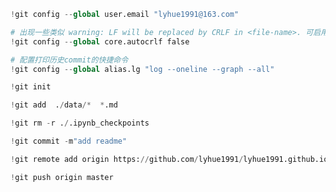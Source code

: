 ```python
!git config --global user.email "lyhue1991@163.com"

# 出现一些类似 warning: LF will be replaced by CRLF in <file-name>. 可启用如下设置。
!git config --global core.autocrlf false

# 配置打印历史commit的快捷命令
!git config --global alias.lg "log --oneline --graph --all"
```

```python
!git init
```

```python
!git add  ./data/*  *.md
```

```python
!git rm -r ./.ipynb_checkpoints
```

```python
!git commit -m"add readme"
```

```python
!git remote add origin https://github.com/lyhue1991/lyhue1991.github.io
```

```python
!git push origin master 
```
